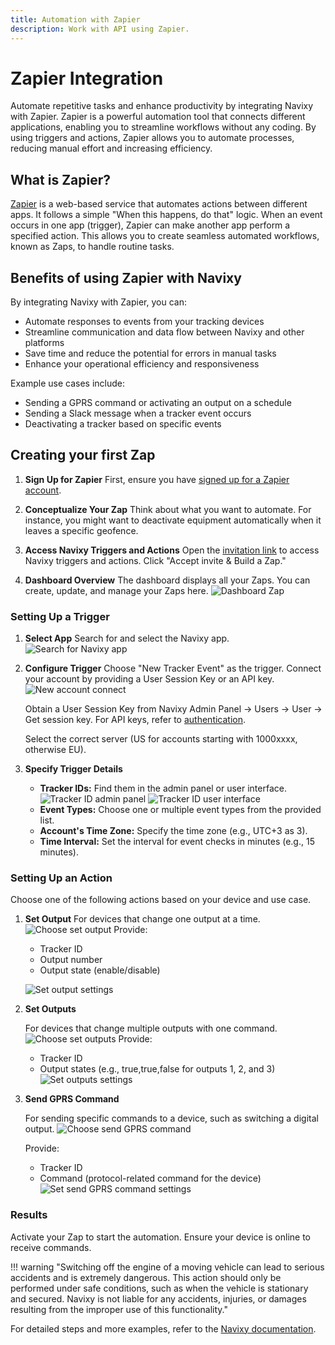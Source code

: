 ```yaml
---
title: Automation with Zapier
description: Work with API using Zapier.
---
```

# Zapier Integration

Automate repetitive tasks and enhance productivity by integrating Navixy with Zapier. Zapier is a powerful automation tool that connects different applications, enabling you to streamline workflows without any coding. By using triggers and actions, Zapier allows you to automate processes, reducing manual effort and increasing efficiency.

## What is Zapier?

[Zapier](https://zapier.com) is a web-based service that automates actions between different apps. It follows a simple "When this happens, do that" logic. When an event occurs in one app (trigger), Zapier can make another app perform a specified action. This allows you to create seamless automated workflows, known as Zaps, to handle routine tasks.

## Benefits of using Zapier with Navixy

By integrating Navixy with Zapier, you can:

- Automate responses to events from your tracking devices
- Streamline communication and data flow between Navixy and other platforms
- Save time and reduce the potential for errors in manual tasks
- Enhance your operational efficiency and responsiveness

Example use cases include:

- Sending a GPRS command or activating an output on a schedule
- Sending a Slack message when a tracker event occurs
- Deactivating a tracker based on specific events

## Creating your first Zap

1. **Sign Up for Zapier**
   First, ensure you have [signed up for a Zapier account](https://zapier.com/sign-up/).

2. **Conceptualize Your Zap**
   Think about what you want to automate. For instance, you might want to deactivate equipment automatically when it leaves a specific geofence.

3. **Access Navixy Triggers and Actions**
   Open the [invitation link](https://zapier.com/developer/public-invite/150604/ce501cb480b559ee2b402283f0c8faa9/) to access Navixy triggers and actions. Click "Accept invite & Build a Zap."

4. **Dashboard Overview**
   The dashboard displays all your Zaps. You can create, update, and manage your Zaps here.
   ![Dashboard Zap](../general/assets/dashboardZap.png)

### Setting Up a Trigger

1. **Select App**
   Search for and select the Navixy app.
   ![Search for Navixy app](../general/assets/searchApp.png)

2. **Configure Trigger**
   Choose "New Tracker Event" as the trigger. Connect your account by providing a User Session Key or an API key.
   ![New account connect](../general/assets/newAccountConnect.png)

   Obtain a User Session Key from Navixy Admin Panel -> Users -> User -> Get session key. For API keys, refer to [authentication](../backend-api/getting-started/authentication.md).

   Select the correct server (US for accounts starting with 1000xxxx, otherwise EU).

3. **Specify Trigger Details**

    * **Tracker IDs:** Find them in the admin panel or user interface.
      ![Tracker ID admin panel](../general/assets/trackerIDPanel.png)
      ![Tracker ID user interface](../general/assets/trackerIDUI.png)
    * **Event Types:** Choose one or multiple event types from the provided list.
    * **Account's Time Zone:** Specify the time zone (e.g., UTC+3 as 3).
    * **Time Interval:** Set the interval for event checks in minutes (e.g., 15 minutes).

### Setting Up an Action

Choose one of the following actions based on your device and use case.

1. **Set Output**
   For devices that change one output at a time.
   ![Choose set output](../general/assets/choose-set-output.png)
   Provide:
    - Tracker ID
    - Output number
    - Output state (enable/disable)

   ![Set output settings](../general/assets/set-output-settings.png)

2. **Set Outputs**

   For devices that change multiple outputs with one command.
   ![Choose set outputs](../general/assets/choose-set-outputs.png)
   Provide:
    - Tracker ID
    - Output states (e.g., true,true,false for outputs 1, 2, and 3)
   ![Set outputs settings](../general/assets/set-outputs-settings.png)

3. **Send GPRS Command**

   For sending specific commands to a device, such as switching a digital output.
   ![Choose send GPRS command](../general/assets/choose-send-gprs-command.png)
   
   Provide:
    - Tracker ID
    - Command (protocol-related command for the device)
   ![Set send GPRS command settings](../general/assets/set-send-gprs-command-settings.png)

### Results

Activate your Zap to start the automation. Ensure your device is online to receive commands.

!!! warning "Switching off the engine of a moving vehicle can lead to serious accidents and is extremely dangerous. This action should only be performed under safe conditions, such as when the vehicle is stationary and secured. Navixy is not liable for any accidents, injuries, or damages resulting from the improper use of this functionality."

For detailed steps and more examples, refer to the [Navixy documentation](../general/getting-started.md).
